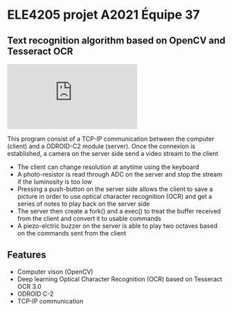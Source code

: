 # ELE4205 projet A2021 Équipe 37
## Text recognition algorithm based on OpenCV and Tesseract OCR

[![Build Status](https://bitbucket.org/rgourdeau/ele4205_projet_aut2021_37/src/master/README.md)](https://bitbucket.org/rgourdeau/ele4205_projet_aut2021_37)

This program consist of a TCP-IP communication between the computer (client) and a ODROID-C2 module (server). Once the connexion is established, a camera on the server side send a video stream to the client

- The client can change resolution at anytime using the keyboard
- A photo-resistor is read through ADC on the server and stop the stream if the luminosity is too low
- Pressing a push-button on the server side allows the client to save a picture in order to use optical character recognition (OCR) and get a series of notes to play back on the server side
- The server then create a fork() and a exec() to treat the buffer received from the client and convert it to usable commands
- A piezo-elctric buzzer on the server is able to play two octaves based on the commands sent from the client 

## Features

- Computer vison (OpenCV)
- Deep learning Optical Character Recognition (OCR) based on Tesseract OCR 3.0
- ODROID C-2
- TCP-IP communication

